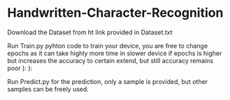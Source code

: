 # Handwritten-Character-Recognition
Download the Dataset from ht link provided in Dataset.txt

Run Train.py pyhton code to train your device, you are free to change epochs as it can take highly more time in slower device if epochs is higher but increases the accuracy to certain extend, but still accuracy remains poor ): ):

Run Predict.py for the prediction, only a sample is provided, but other samples can be freely used.
